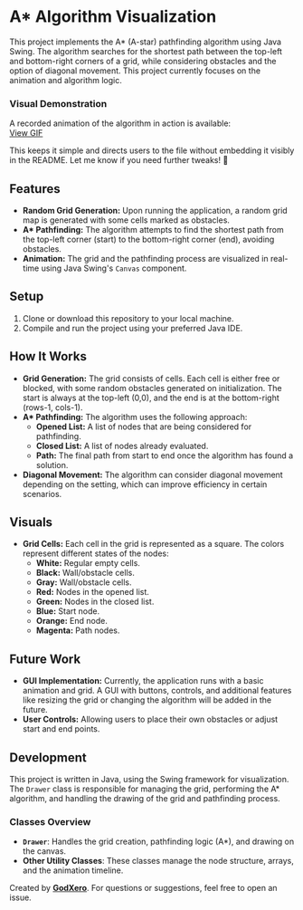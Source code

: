 # A* Algorithm Visualization

This project implements the A* (A-star) pathfinding algorithm using Java Swing. The algorithm searches for the shortest path between the top-left and bottom-right corners of a grid, while considering obstacles and the option of diagonal movement. This project currently focuses on the animation and algorithm logic.

### Visual Demonstration  

A recorded animation of the algorithm in action is available:  
[View GIF](/animation.gif)

This keeps it simple and directs users to the file without embedding it visibly in the README. Let me know if you need further tweaks! 🚀

## Features

- **Random Grid Generation:** Upon running the application, a random grid map is generated with some cells marked as obstacles.
- **A&#42; Pathfinding:** The algorithm attempts to find the shortest path from the top-left corner (start) to the 
  bottom-right corner (end), avoiding obstacles.
- **Animation:** The grid and the pathfinding process are visualized in real-time using Java Swing's `Canvas` component.

## Setup

1. Clone or download this repository to your local machine.
2. Compile and run the project using your preferred Java IDE.

## How It Works

- **Grid Generation:** The grid consists of cells. Each cell is either free or blocked, with some random obstacles generated on initialization. The start is always at the top-left (0,0), and the end is at the bottom-right (rows-1, cols-1).
- **A&#42; Pathfinding:** The algorithm uses the following approach:
    - **Opened List:** A list of nodes that are being considered for pathfinding.
    - **Closed List:** A list of nodes already evaluated.
    - **Path:** The final path from start to end once the algorithm has found a solution.
- **Diagonal Movement:** The algorithm can consider diagonal movement depending on the setting, which can improve efficiency in certain scenarios.

## Visuals

- **Grid Cells:** Each cell in the grid is represented as a square. The colors represent different states of the nodes:
    - **White:** Regular empty cells.
    - **Black:** Wall/obstacle cells.
    - **Gray:** Wall/obstacle cells.
    - **Red:** Nodes in the opened list.
    - **Green:** Nodes in the closed list.
    - **Blue:** Start node.
    - **Orange:** End node.
    - **Magenta:** Path nodes.

## Future Work

- **GUI Implementation:** Currently, the application runs with a basic animation and grid. A GUI with buttons, controls, and additional features like resizing the grid or changing the algorithm will be added in the future.
- **User Controls:** Allowing users to place their own obstacles or adjust start and end points.

## Development

This project is written in Java, using the Swing framework for visualization. The `Drawer` class is responsible for managing the grid, performing the A* algorithm, and handling the drawing of the grid and pathfinding process.

### Classes Overview
- **`Drawer`**: Handles the grid creation, pathfinding logic (A*), and drawing on the canvas.
- **Other Utility Classes**: These classes manage the node structure, arrays, and the animation timeline.

Created by [**GodXero**](https://github.com/GodXero33). For questions or suggestions, feel free to open an issue.

